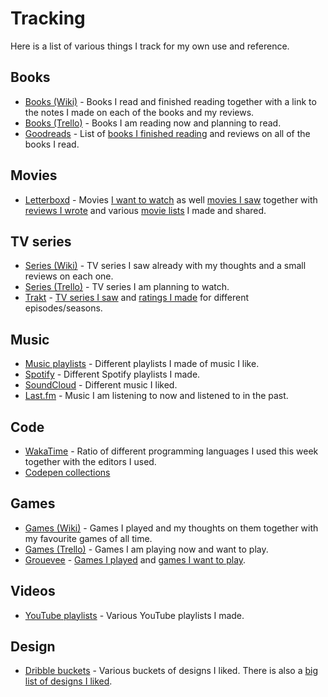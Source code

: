 # Tracking
Here is a list of various things I track for my own use and reference.

## Books
- [Books (Wiki)](../books/books.md) - Books I read and finished reading together with a link to the notes I made on each of the books and my reviews.
- [Books (Trello)](https://trello.com/b/MOrnm2aN) - Books I am reading now and planning to read.
- [Goodreads](https://www.goodreads.com/user/show/15768482-nikita-voloboev) - List of [books I finished reading](https://www.goodreads.com/review/list/15768482?shelf=read) and reviews on all of the books I read.

## Movies
- [Letterboxd](https://letterboxd.com/NikitaVoloboev/) - Movies [I want to watch](https://letterboxd.com/nikitavoloboev/watchlist/) as well [movies I saw](https://letterboxd.com/nikitavoloboev/films/) together with [reviews I wrote](https://letterboxd.com/nikitavoloboev/films/reviews/by/added/) and various [movie lists](https://letterboxd.com/nikitavoloboev/lists/) I made and shared.

## TV series
- [Series (Wiki)](../tv-series/tv-series.md) - TV series I saw already with my thoughts and a small reviews on each one.
- [Series (Trello)](https://trello.com/b/iUtT6wmu) - TV series I am planning to watch.
- [Trakt](https://trakt.tv/users/nikitavoloboev) - [TV series I saw](https://trakt.tv/users/nikitavoloboev/history) and [ratings I made](https://trakt.tv/users/nikitavoloboev/ratings) for different episodes/seasons.

## Music
- [Music playlists](../music/music-playlists.md) - Different playlists I made of music I like.
- [Spotify](https://open.spotify.com/user/nikitavoloboev) - Different Spotify playlists I made.
- [SoundCloud](https://soundcloud.com/nikitavoloboev) - Different music I liked.
- [Last.fm](https://www.last.fm/user/playfullyExist) - Music I am listening to now and listened to in the past.

## Code
- [WakaTime](https://wakatime.com/@nikivi) - Ratio of different programming languages I used this week together with the editors I used.
- [Codepen collections](https://codepen.io/nikitavoloboev/collections/popular/)

## Games
- [Games (Wiki)](../games/games.md) - Games I played and my thoughts on them together with my favourite games of all time.
- [Games (Trello)](https://trello.com/b/EekGabpj) - Games I am playing now and want to play.
- [Grouevee](https://www.grouvee.com/user/nikivi/) - [Games I played](https://www.grouvee.com/user/nikivi/shelves/12649-played/?num=25) and [games I want to play](https://www.grouvee.com/user/nikivi/shelves/12652-wish-list/?num=25).

## Videos
- [YouTube playlists](https://www.youtube.com/channel/UCEKqrUfr_FMKIO9XSJS4vDw/playlists) - Various YouTube playlists I made.

## Design
- [Dribble buckets](https://dribbble.com/nikitavoloboev/buckets) - Various buckets of designs I liked. There is also a [big list of designs I liked](https://dribbble.com/nikitavoloboev/likes).